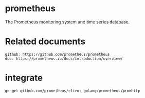 # prometheus

The Prometheus monitoring system and time series database.


# Related documents

    github: https://github.com/prometheus/prometheus
    doc: https://prometheus.io/docs/introduction/overview/

# integrate

    go get github.com/prometheus/client_golang/prometheus/promhttp
